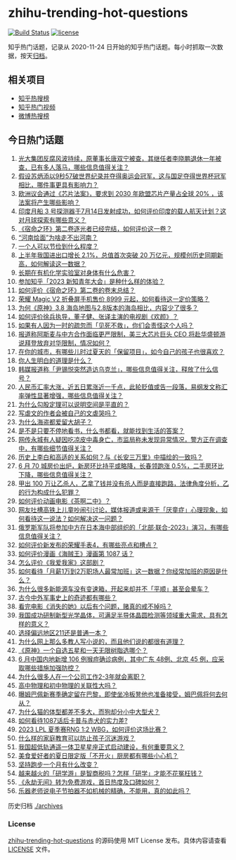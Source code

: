 # zhihu-trending-hot-questions

[![Build Status](https://github.com/justjavac/zhihu-trending-hot-questions/workflows/ci/badge.svg?branch=master)](https://github.com/justjavac/zhihu-trending-hot-questions/actions)
[![license](https://img.shields.io/github/license/justjavac/zhihu-trending-hot-questions)](https://github.com/justjavac/zhihu-trending-hot-questions/blob/master/LICENSE)

知乎热门话题，记录从 2020-11-24
日开始的知乎热门话题。每小时抓取一次数据，按天[归档](./archives)。

## 相关项目

- [知乎热搜榜](https://github.com/justjavac/zhihu-trending-top-search)
- [知乎热门视频](https://github.com/justjavac/zhihu-trending-hot-video)
- [微博热搜榜](https://github.com/justjavac/weibo-trending-hot-search)

## 今日热门话题

<!-- BEGIN -->
<!-- 最后更新时间 Sun Jul 16 2023 01:14:19 GMT+0800 (China Standard Time) -->

1. [光大集团反腐风波持续，原董事长唐双宁被查，其继任者李晓鹏退休一年被查，已有多人落马，哪些信息值得关注？](https://www.zhihu.com/question/612238610)
1. [假设苏炳添以9秒57破世界纪录并夺得奥运会冠军，这与国足夺得世界杯冠军相比，哪件事更具有影响力？](https://www.zhihu.com/question/609771748)
1. [欧洲议会通过《芯片法案》，要求到 2030 年欧盟芯片产量占全球 20% ，该法案将产生哪些影响？](https://www.zhihu.com/question/611814613)
1. [印度月船 3 号探测器于7月14日发射成功，如何评价印度的载人航天计划？这对月球探索有哪些意义？](https://www.zhihu.com/question/612140963)
1. [《宿命之环》第二卷逐光者已经完结，如何评价这一卷？](https://www.zhihu.com/question/611692768)
1. [“河南烩面”为啥走不出河南？](https://www.zhihu.com/question/541421417)
1. [一个人可以节俭到什么程度？](https://www.zhihu.com/question/301201332)
1. [上半年我国进出口增长 2.1%，总值首次突破 20 万亿元，规模创历史同期新高，如何解读这一数据？](https://www.zhihu.com/question/611866459)
1. [长期在有机化学实验室对身体有什么危害？](https://www.zhihu.com/question/263741321)
1. [参加知乎「2023 新知青年大会」是种什么样的体验？](https://www.zhihu.com/question/611932417)
1. [如何评价《宿命之环》第二卷的卷末总结？](https://www.zhihu.com/question/611776520)
1. [荣耀 Magic V2 折叠屏手机售价 8999 元起，如何看待这一定价策略？](https://www.zhihu.com/question/611852657)
1. [为何《原神》3.8 海岛地图与2.8版本的海岛相比，内容少了很多？](https://www.zhihu.com/question/611308656)
1. [如何评价徐兵执导，董子健、张译主演的电视剧《欢颜》？](https://www.zhihu.com/question/612286792)
1. [如果有人因为一时的疏忽而「见死不救」，你们会责怪这个人吗？](https://www.zhihu.com/question/611773533)
1. [报道称阿斯麦与中方合作面临更严限制，美三大芯片巨头 CEO 将赴华盛顿游说拜登放弃对华限制，情况如何？](https://www.zhihu.com/question/612263218)
1. [在你的城市，有哪些儿时过夏天的「保留项目」，如今自己的孩子也很喜欢？](https://www.zhihu.com/question/609232579)
1. [你人生明白的道理是什么？](https://www.zhihu.com/question/610402288)
1. [韩媒报道称「尹锡悦突然造访乌克兰」，哪些信息值得关注，释放了什么信号？](https://www.zhihu.com/question/612273731)
1. [人民币汇率大涨，近五日累涨近一千点，此轮贬值或告一段落，易纲发文称汇率弹性显著增强，哪些信息值得关注？](https://www.zhihu.com/question/611856950)
1. [为什么勾股定理可以说明空间是平直的？](https://www.zhihu.com/question/611301852)
1. [写虐文的作者会被自己的文虐哭吗？](https://www.zhihu.com/question/604783484)
1. [为什么海盗都爱留大胡子？](https://www.zhihu.com/question/604230898)
1. [是不是只要不停地看书，什么书都看，就能找到生活的答案？](https://www.zhihu.com/question/610389488)
1. [网传永城有人疑因吃凉皮中毒身亡，市监局称未发现异常情况，警方正在调查中，有哪些细节值得关注？](https://www.zhihu.com/question/612252659)
1. [历史上李白和高适的关系如何？与《长安三万里》中描绘的一致吗？](https://www.zhihu.com/question/604391210)
1. [6 月 70 城房价出炉，新房环比持平或略降，长春领跑涨 0.5%，二手房环比下降，哪些信息值得关注？](https://www.zhihu.com/question/612256763)
1. [甲出 100 万让乙杀人，乙拿了钱并没有杀人而是直接跑路，法律角度分析，乙的行为构成什么犯罪？](https://www.zhihu.com/question/600455294)
1. [如何评价动画电影《茶啊二中》？](https://www.zhihu.com/question/611522259)
1. [网友吐槽高铁上儿童吵闹引讨论，媒体报道或来源于「厌童症」心理现象，如何看待这一说法？如何解决这一问题？](https://www.zhihu.com/question/611512782)
1. [俄罗斯军队将参加中方在日本海中部组织的「北部·联合-2023」演习，有哪些信息值得关注？](https://www.zhihu.com/question/612256734)
1. [如何评价新发布的荣耀手表4，有哪些亮点和槽点？](https://www.zhihu.com/question/612001077)
1. [如何评价漫画《海贼王》漫画第 1087 话？](https://www.zhihu.com/question/611753748)
1. [怎么评价《我爱我家》这部剧？](https://www.zhihu.com/question/32325819)
1. [如何看待「月薪1万到2万职场人最常加班」这一数据？你经常加班的原因是什么？](https://www.zhihu.com/question/612093014)
1. [为什么很多新能源车没有变速箱，开起来却并不「平顺」甚至会晕车？](https://www.zhihu.com/question/611489240)
1. [古今中外军事史上的奇迹都有哪些？](https://www.zhihu.com/question/360696679)
1. [看完电影《消失的她》以后有个问题，赌真的戒不掉吗？](https://www.zhihu.com/question/611260933)
1. [我国成功研制新型光学晶体，可满足半导体晶圆检测等领域重大需求，具有怎样的意义？](https://www.zhihu.com/question/612183799)
1. [选择偏远地区211还是普通一本？](https://www.zhihu.com/question/611440270)
1. [为什么网上那么多教人写小说的，而且他们说的都很有道理？](https://www.zhihu.com/question/604580559)
1. [《原神》一个自选五星和一天无限树脂选哪个？](https://www.zhihu.com/question/611892510)
1. [6 月中国内地新增 106 例猴痘确诊病例，其中广东 48例、北京 45 例，应采取哪些措施加强防控？](https://www.zhihu.com/question/612162948)
1. [为什么很多人在一个公司工作2-3年就会离职？](https://www.zhihu.com/question/608927584)
1. [高中物理和初中物理的关联性大吗？](https://www.zhihu.com/question/609951879)
1. [曝姆巴佩新赛季确定留在巴黎，即使坐冷板凳他也准备接受，姆巴佩将何去何从？](https://www.zhihu.com/question/611896250)
1. [为什么猫的体型都差不多大，而狗却分小中大型犬？](https://www.zhihu.com/question/578576993)
1. [如何看待1087话后卡普与赤犬的实力差?](https://www.zhihu.com/question/611829038)
1. [2023 LPL 夏季赛RNG 1:2 WBG，如何评价这场比赛？](https://www.zhihu.com/question/612166842)
1. [什么样的家庭教育可以防止孩子沉迷游戏？](https://www.zhihu.com/question/610126228)
1. [我国超低轨通遥一体卫星星座正式启动建设，有何重要意义？](https://www.zhihu.com/question/611879918)
1. [美食爱好者的夏日限定版「不开火」厨房都有哪些小心机？](https://www.zhihu.com/question/603623766)
1. [坚持跑步一个月有什么改变？](https://www.zhihu.com/question/610778217)
1. [越来越火的「研学游」是智商税吗？怎样「研学」才能不花冤枉钱？](https://www.zhihu.com/question/612083009)
1. [《永劫无间》转为免费游戏，首日热度及口碑如何？](https://www.zhihu.com/question/612083123)
1. [乐器老师说电子节拍器不如机械的精确，不能用，真的如此吗？](https://www.zhihu.com/question/610474125)

<!-- END -->

历史归档 [./archives](./archives)

### License

[zhihu-trending-hot-questions](https://github.com/justjavac/zhihu-trending-hot-questions)
的源码使用 MIT License 发布。具体内容请查看 [LICENSE](./LICENSE) 文件。
